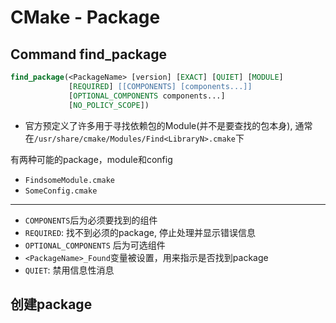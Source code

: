 # CMake - Package

## Command find_package

```cmake
find_package(<PackageName> [version] [EXACT] [QUIET] [MODULE]
             [REQUIRED] [[COMPONENTS] [components...]]
             [OPTIONAL_COMPONENTS components...]
             [NO_POLICY_SCOPE])
```

- 官方预定义了许多用于寻找依赖包的Module(并不是要查找的包本身), 通常在`/usr/share/cmake/Modules/Find<LibraryN>.cmake`下

有两种可能的package，module和config

- `FindsomeModule.cmake`
- `SomeConfig.cmake`

***

- `COMPONENTS`后为必须要找到的组件
- `REQUIRED`: 找不到必须的package, 停止处理并显示错误信息
- `OPTIONAL_COMPONENTS` 后为可选组件  
- `<PackageName>_Found`变量被设置，用来指示是否找到package
- `QUIET`: 禁用信息性消息

## 创建package
